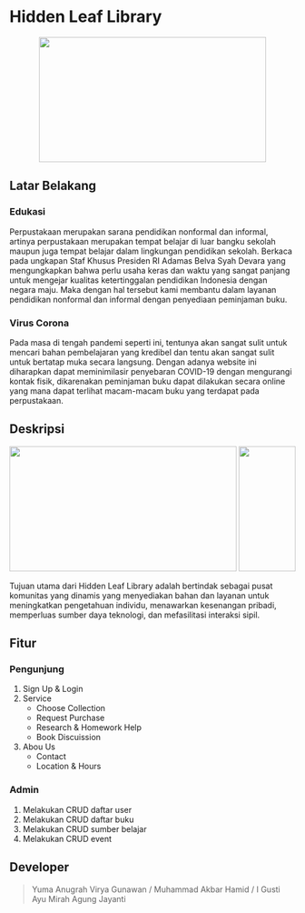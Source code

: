 # Hidden Leaf Library

<p align="center">
<img src="https://user-images.githubusercontent.com/72149133/178512260-7330118d-f5c8-47a8-aa40-0a9357ab2db7.jpg" width="400" height="220">
</p>

## Latar Belakang
### Edukasi
Perpustakaan merupakan sarana pendidikan nonformal dan informal, artinya perpustakaan merupakan tempat belajar di luar bangku sekolah maupun juga tempat belajar dalam lingkungan pendidikan sekolah. Berkaca pada ungkapan Staf Khusus Presiden RI Adamas Belva Syah Devara yang mengungkapkan bahwa perlu usaha keras dan waktu yang sangat panjang untuk mengejar kualitas ketertinggalan pendidikan Indonesia dengan negara maju. Maka dengan hal tersebut kami membantu dalam layanan pendidikan nonformal dan informal dengan penyediaan peminjaman buku.
### Virus Corona
Pada masa di tengah pandemi seperti ini, tentunya akan sangat sulit untuk mencari bahan pembelajaran yang kredibel dan tentu akan sangat sulit untuk bertatap muka secara langsung. Dengan adanya website ini diharapkan dapat meminimilasir penyebaran COVID-19 dengan mengurangi kontak fisik, dikarenakan peminjaman buku dapat dilakukan secara online yang mana dapat terlihat macam-macam buku yang terdapat pada perpustakaan.

## Deskripsi
<p align="center">
<img src="https://user-images.githubusercontent.com/72149133/178512792-0763dc13-ec05-4cae-bd0c-4fa1d74c38a8.png" width="400" height="220">
<img src="https://user-images.githubusercontent.com/72149133/178512816-70cf034a-9f3c-4f5c-b319-9a9162b43cbe.png" width="100" height="220">
</p>
Tujuan utama dari Hidden Leaf Library adalah bertindak sebagai pusat komunitas yang dinamis yang menyediakan bahan dan layanan untuk meningkatkan pengetahuan individu, menawarkan kesenangan pribadi, memperluas sumber daya teknologi, dan mefasilitasi interaksi sipil.

## Fitur
### Pengunjung
1. Sign Up & Login
2. Service
   - Choose Collection
   - Request Purchase
   - Research & Homework Help
   - Book Discuission
3. Abou Us
   - Contact
   - Location & Hours
### Admin
1. Melakukan CRUD daftar user
2. Melakukan CRUD daftar buku
3. Melakukan CRUD sumber belajar
4. Melakukan CRUD event

## Developer
> Yuma Anugrah Virya Gunawan / Muhammad Akbar Hamid / I Gusti Ayu Mirah Agung Jayanti
